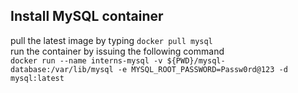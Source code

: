 ## Install MySQL container
pull the latest image by typing `docker pull mysql`  
run the container by issuing the following command  
`docker run --name interns-mysql -v ${PWD}/mysql-database:/var/lib/mysql -e MYSQL_ROOT_PASSWORD=Passw0rd@123 -d mysql:latest`  
